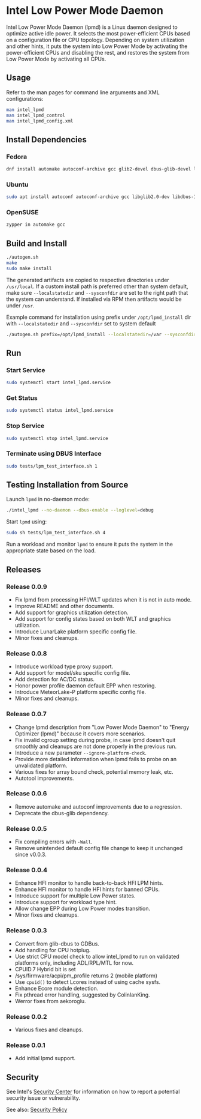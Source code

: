 # Intel Low Power Mode Daemon

Intel Low Power Mode Daemon (lpmd) is a Linux daemon designed to optimize active idle power. It selects the most power-efficient CPUs based on a configuration file or CPU topology. Depending on system utilization and other hints, it puts the system into Low Power Mode by activating the power-efficient CPUs and disabling the rest, and restores the system from Low Power Mode by activating all CPUs.

## Usage

Refer to the man pages for command line arguments and XML configurations:

```sh
man intel_lpmd
man intel_lpmd_control
man intel_lpmd_config.xml
```

## Install Dependencies

### Fedora

```sh
dnf install automake autoconf-archive gcc glib2-devel dbus-glib-devel libxml2-devel libnl3-devel systemd-devel gtk-doc upower-devel
```

### Ubuntu

```sh
sudo apt install autoconf autoconf-archive gcc libglib2.0-dev libdbus-1-dev libdbus-glib-1-dev libxml2-dev libnl-3-dev libnl-genl-3-dev libsystemd-dev gtk-doc-tools libupower-glib-dev
```

### OpenSUSE

```sh
zypper in automake gcc
```

## Build and Install

```sh
./autogen.sh
make
sudo make install
```

The generated artifacts are copied to respective directories under `/usr/local`. If a custom install path is preferred other than system default,  make sure `--localstatedir` and `--sysconfdir` are set to the right path that the system can understand. If installed via RPM then artifacts would be under `/usr`.

Example command for installation using prefix under `/opt/lpmd_install` dir with `--localstatedir` and `--sysconfdir` set to system default


```sh
./autogen.sh prefix=/opt/lpmd_install --localstatedir=/var --sysconfdir=/etc
```

## Run

### Start Service

```sh
sudo systemctl start intel_lpmd.service
```

### Get Status

```sh
sudo systemctl status intel_lpmd.service
```

### Stop Service

```sh
sudo systemctl stop intel_lpmd.service
```

### Terminate using DBUS Interface

```sh
sudo tests/lpm_test_interface.sh 1
```

## Testing Installation from Source

Launch `lpmd` in no-daemon mode:
```sh
./intel_lpmd --no-daemon --dbus-enable --loglevel=debug
```

Start `lpmd` using:
```sh
sudo sh tests/lpm_test_interface.sh 4
```

Run a workload and monitor `lpmd` to ensure it puts the system in the appropriate state based on the load.


## Releases

### Release 0.0.9

- Fix lpmd from processing HFI/WLT updates when it is not in auto mode.
- Improve README and other documents.
- Add support for graphics utilization detection.
- Add support for config states based on both WLT and graphics utilization.
- Introduce LunarLake platform specific config file.
- Minor fixes and cleanups.

### Release 0.0.8

- Introduce workload type proxy support.
- Add support for model/sku specific config file.
- Add detection for AC/DC status.
- Honor power profile daemon default EPP when restoring.
- Introduce MeteorLake-P platform specific config file.
- Minor fixes and cleanups.

### Release 0.0.7

- Change lpmd description from "Low Power Mode Daemon" to "Energy Optimizer (lpmd)" because it covers more scenarios.
- Fix invalid cgroup setting during probe, in case lpmd doesn't quit smoothly and cleanups are not done properly in the previous run.
- Introduce a new parameter `--ignore-platform-check`.
- Provide more detailed information when lpmd fails to probe on an unvalidated platform.
- Various fixes for array bound check, potential memory leak, etc.
- Autotool improvements.

### Release 0.0.6

- Remove automake and autoconf improvements due to a regression.
- Deprecate the dbus-glib dependency.

### Release 0.0.5

- Fix compiling errors with `-Wall`.
- Remove unintended default config file change to keep it unchanged since v0.0.3.

### Release 0.0.4

- Enhance HFI monitor to handle back-to-back HFI LPM hints.
- Enhance HFI monitor to handle HFI hints for banned CPUs.
- Introduce support for multiple Low Power states.
- Introduce support for workload type hint.
- Allow change EPP during Low Power modes transition.
- Minor fixes and cleanups.

### Release 0.0.3

- Convert from glib-dbus to GDBus.
- Add handling for CPU hotplug.
- Use strict CPU model check to allow intel_lpmd to run on validated platforms only, including ADL/RPL/MTL for now.
- CPUID.7 Hybrid bit is set
- /sys/firmware/acpi/pm_profile returns 2 (mobile platform)
- Use `cpuid()` to detect Lcores instead of using cache sysfs.
- Enhance Ecore module detection.
- Fix pthread error handling, suggested by ColinIanKing.
- Werror fixes from aekoroglu.

### Release 0.0.2

- Various fixes and cleanups.

### Release 0.0.1

- Add initial lpmd support.

## Security

See Intel's [Security Center](https://www.intel.com/content/www/us/en/security-center/default.html) for information on how to report a potential security issue or vulnerability.

See also: [Security Policy](security.md)
